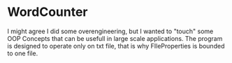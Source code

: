 # WordCounter

I might agree I did some overengineering, but I wanted to "touch" some OOP Concepts that can be usefull in large scale applications.
The program is designed to operate only on txt file, that is why FIleProperties is bounded to one file.

